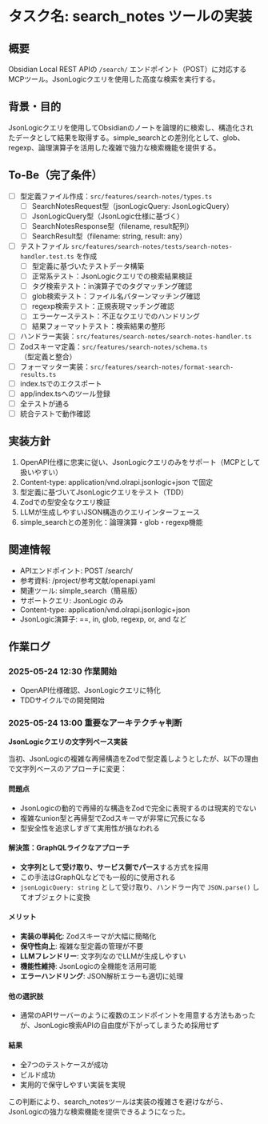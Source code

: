 # タスク名: search_notes ツールの実装

## 概要
Obsidian Local REST APIの `/search/` エンドポイント（POST）に対応するMCPツール。JsonLogicクエリを使用した高度な検索を実行する。

## 背景・目的
JsonLogicクエリを使用してObsidianのノートを論理的に検索し、構造化されたデータとして結果を取得する。simple_searchとの差別化として、glob、regexp、論理演算子を活用した複雑で強力な検索機能を提供する。

## To-Be（完了条件）
- [ ] 型定義ファイル作成：`src/features/search-notes/types.ts`
  - [ ] SearchNotesRequest型（jsonLogicQuery: JsonLogicQuery）
  - [ ] JsonLogicQuery型（JsonLogic仕様に基づく）
  - [ ] SearchNotesResponse型（filename, result配列）
  - [ ] SearchResult型（filename: string, result: any）
- [ ] テストファイル `src/features/search-notes/tests/search-notes-handler.test.ts` を作成
  - [ ] 型定義に基づいたテストデータ構築
  - [ ] 正常系テスト：JsonLogicクエリでの検索結果検証
  - [ ] タグ検索テスト：in演算子でのタグマッチング確認
  - [ ] glob検索テスト：ファイル名パターンマッチング確認
  - [ ] regexp検索テスト：正規表現マッチング確認
  - [ ] エラーケーステスト：不正なクエリでのハンドリング
  - [ ] 結果フォーマットテスト：検索結果の整形
- [ ] ハンドラー実装：`src/features/search-notes/search-notes-handler.ts`
- [ ] Zodスキーマ定義：`src/features/search-notes/schema.ts`（型定義と整合）
- [ ] フォーマッター実装：`src/features/search-notes/format-search-results.ts`
- [ ] index.tsでのエクスポート
- [ ] app/index.tsへのツール登録
- [ ] 全テストが通る
- [ ] 統合テストで動作確認

## 実装方針
1. OpenAPI仕様に忠実に従い、JsonLogicクエリのみをサポート（MCPとして扱いやすい）
2. Content-type: application/vnd.olrapi.jsonlogic+json で固定
3. 型定義に基づいてJsonLogicクエリをテスト（TDD）
4. Zodでの型安全なクエリ検証
5. LLMが生成しやすいJSON構造のクエリインターフェース
6. simple_searchとの差別化：論理演算・glob・regexp機能

## 関連情報
- APIエンドポイント: POST /search/
- 参考資料: /project/参考文献/openapi.yaml
- 関連ツール: simple_search（簡易版）
- サポートクエリ: JsonLogic のみ
- Content-type: application/vnd.olrapi.jsonlogic+json
- JsonLogic演算子: ==, in, glob, regexp, or, and など

## 作業ログ
### 2025-05-24 12:30 作業開始
- OpenAPI仕様確認、JsonLogicクエリに特化
- TDDサイクルでの開発開始

### 2025-05-24 13:00 重要なアーキテクチャ判断
**JsonLogicクエリの文字列ベース実装**

当初、JsonLogicの複雑な再帰構造をZodで型定義しようとしたが、以下の理由で文字列ベースのアプローチに変更：

#### 問題点
- JsonLogicの動的で再帰的な構造をZodで完全に表現するのは現実的でない
- 複雑なunion型と再帰型でZodスキーマが非常に冗長になる
- 型安全性を追求しすぎて実用性が損なわれる

#### 解決策：GraphQLライクなアプローチ
- **文字列として受け取り、サービス側でパース**する方式を採用
- この手法はGraphQLなどでも一般的に使用される
- `jsonLogicQuery: string` として受け取り、ハンドラー内で `JSON.parse()` してオブジェクトに変換

#### メリット
- **実装の単純化**: Zodスキーマが大幅に簡略化
- **保守性向上**: 複雑な型定義の管理が不要
- **LLMフレンドリー**: 文字列なのでLLMが生成しやすい
- **機能性維持**: JsonLogicの全機能を活用可能
- **エラーハンドリング**: JSON解析エラーも適切に処理

#### 他の選択肢
- 通常のAPIサーバーのように複数のエンドポイントを用意する方法もあったが、JsonLogic検索APIの自由度が下がってしまうため採用せず

#### 結果
- 全7つのテストケースが成功
- ビルド成功
- 実用的で保守しやすい実装を実現

この判断により、search_notesツールは実装の複雑さを避けながら、JsonLogicの強力な検索機能を提供できるようになった。